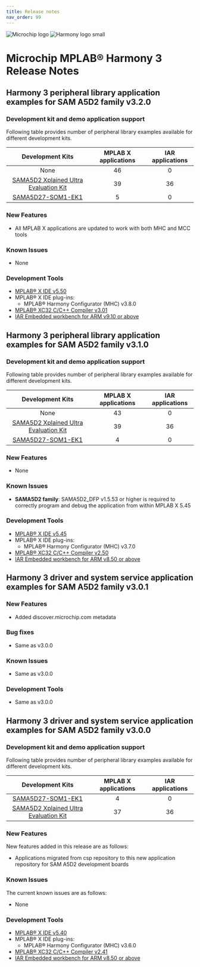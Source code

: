 ```yaml
---
title: Release notes
nav_order: 99
---
```


![Microchip logo](https://raw.githubusercontent.com/wiki/Microchip-MPLAB-Harmony/Microchip-MPLAB-Harmony.github.io/images/microchip_logo.png)
![Harmony logo small](https://raw.githubusercontent.com/wiki/Microchip-MPLAB-Harmony/Microchip-MPLAB-Harmony.github.io/images/microchip_mplab_harmony_logo_small.png)

# Microchip MPLAB® Harmony 3 Release Notes

## Harmony 3 peripheral library application examples for SAM A5D2 family  v3.2.0

### Development kit and demo application support

Following table provides number of peripheral library examples available for different development kits.

| Development Kits  | MPLAB X applications | IAR applications |
|:-----------------:|:-------------------:|:----------------:|
| None | 46 | 0 |
| [SAMA5D2 Xplained Ultra Evaluation Kit](https://www.microchip.com/DevelopmentTools/ProductDetails/ATSAMA5D2C-XULT) | 39 | 36 |
| [SAMA5D27-SOM1-EK1](https://www.microchip.com/DevelopmentTools/ProductDetails/atsama5d27-som1-ek1) | 5 | 0 |

### New Features

- All MPLAB X applications are updated to work with both MHC and MCC tools

### Known Issues

- None

### Development Tools

- [MPLAB® X IDE v5.50](https://www.microchip.com/mplab/mplab-x-ide)
- MPLAB® X IDE plug-ins:
  - MPLAB® Harmony Configurator (MHC) v3.8.0
- [MPLAB® XC32 C/C++ Compiler v3.01](https://www.microchip.com/mplab/compilers)
- [IAR Embedded workbench for ARM v9.10 or above](https://www.iar.com/iar-embedded-workbench/#!?architecture=Arm)

## Harmony 3 peripheral library application examples for SAM A5D2 family  v3.1.0

### Development kit and demo application support

Following table provides number of peripheral library examples available for different development kits.

| Development Kits  | MPLAB X applications | IAR applications |
|:-----------------:|:-------------------:|:----------------:|
| None | 43 | 0 |
| [SAMA5D2 Xplained Ultra Evaluation Kit](https://www.microchip.com/DevelopmentTools/ProductDetails/ATSAMA5D2C-XULT) | 39 | 36 |
| [SAMA5D27-SOM1-EK1](https://www.microchip.com/DevelopmentTools/ProductDetails/atsama5d27-som1-ek1) | 4 | 0 |

### New Features

- None

### Known Issues

- **SAMA5D2 family**: SAMA5D2_DFP v1.5.53 or higher is required to correctly program and debug the application from within MPLAB X 5.45

### Development Tools

- [MPLAB® X IDE v5.45](https://www.microchip.com/mplab/mplab-x-ide)
- MPLAB® X IDE plug-ins:
  - MPLAB® Harmony Configurator (MHC) v3.7.0
- [MPLAB® XC32 C/C++ Compiler v2.50](https://www.microchip.com/mplab/compilers)
- [IAR Embedded workbench for ARM v8.50 or above](https://www.iar.com/iar-embedded-workbench/#!?architecture=Arm)


## Harmony 3 driver and system service application examples for SAM A5D2 family  v3.0.1

### New Features
- Added discover.microchip.com metadata

### Bug fixes
- Same as v3.0.0

### Known Issues
- Same as v3.0.0

### Development Tools
- Same as v3.0.0

## Harmony 3 driver and system service application examples for SAM A5D2 family  v3.0.0

### Development kit and demo application support

Following table provides number of peripheral library examples available for different development kits.

| Development Kits  | MPLAB X applications | IAR applications |
|:-----------------:|:-------------------:|:----------------:|
| [SAMA5D27-SOM1-EK1](https://www.microchip.com/DevelopmentTools/ProductDetails/atsama5d27-som1-ek1) | 4 | 0 |
| [SAMA5D2 Xplained Ultra Evaluation Kit](https://www.microchip.com/DevelopmentTools/ProductDetails/ATSAMA5D2C-XULT) | 37 | 36 |

### New Features

New features added in this release are as follows:

- Applications migrated from csp repository to this new application repository for SAM A5D2 development boards


### Known Issues

The current known issues are as follows:

- None

### Development Tools

- [MPLAB® X IDE v5.40](https://www.microchip.com/mplab/mplab-x-ide)
- MPLAB® X IDE plug-ins:
  - MPLAB® Harmony Configurator (MHC) v3.6.0
- [MPLAB® XC32 C/C++ Compiler v2.41](https://www.microchip.com/mplab/compilers)
- [IAR Embedded workbench for ARM v8.50 or above](https://www.iar.com/iar-embedded-workbench/#!?architecture=Arm)
